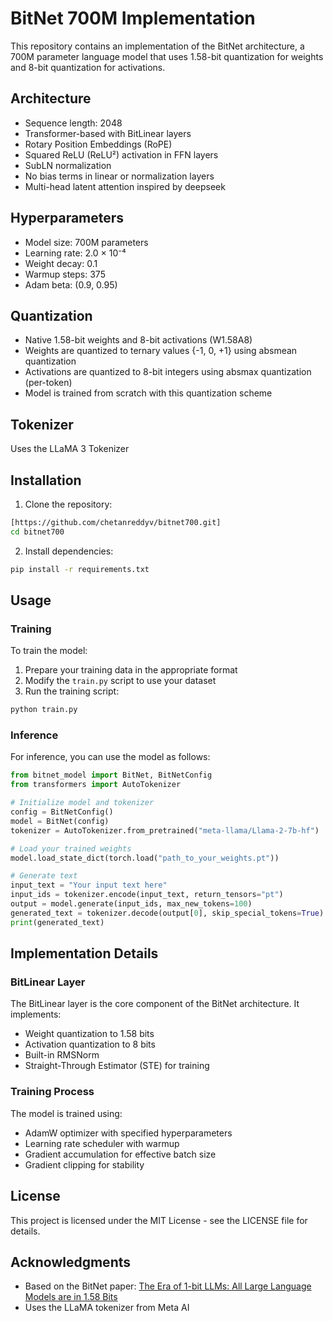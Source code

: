 # BitNet 700M Implementation

This repository contains an implementation of the BitNet architecture, a 700M parameter language model that uses 1.58-bit quantization for weights and 8-bit quantization for activations.

## Architecture

- Sequence length: 2048
- Transformer-based with BitLinear layers
- Rotary Position Embeddings (RoPE)
- Squared ReLU (ReLU²) activation in FFN layers
- SubLN normalization
- No bias terms in linear or normalization layers
- Multi-head latent attention inspired by deepseek

## Hyperparameters

- Model size: 700M parameters
- Learning rate: 2.0 × 10⁻⁴
- Weight decay: 0.1
- Warmup steps: 375
- Adam beta: (0.9, 0.95)

## Quantization

- Native 1.58-bit weights and 8-bit activations (W1.58A8)
- Weights are quantized to ternary values {-1, 0, +1} using absmean quantization
- Activations are quantized to 8-bit integers using absmax quantization (per-token)
- Model is trained from scratch with this quantization scheme

## Tokenizer

Uses the LLaMA 3 Tokenizer

## Installation

1. Clone the repository:
```bash
[https://github.com/chetanreddyv/bitnet700.git]
cd bitnet700
```

2. Install dependencies:
```bash
pip install -r requirements.txt
```

## Usage

### Training

To train the model:

1. Prepare your training data in the appropriate format
2. Modify the `train.py` script to use your dataset
3. Run the training script:
```bash
python train.py
```

### Inference

For inference, you can use the model as follows:

```python
from bitnet_model import BitNet, BitNetConfig
from transformers import AutoTokenizer

# Initialize model and tokenizer
config = BitNetConfig()
model = BitNet(config)
tokenizer = AutoTokenizer.from_pretrained("meta-llama/Llama-2-7b-hf")

# Load your trained weights
model.load_state_dict(torch.load("path_to_your_weights.pt"))

# Generate text
input_text = "Your input text here"
input_ids = tokenizer.encode(input_text, return_tensors="pt")
output = model.generate(input_ids, max_new_tokens=100)
generated_text = tokenizer.decode(output[0], skip_special_tokens=True)
print(generated_text)
```

## Implementation Details

### BitLinear Layer

The BitLinear layer is the core component of the BitNet architecture. It implements:
- Weight quantization to 1.58 bits
- Activation quantization to 8 bits
- Built-in RMSNorm
- Straight-Through Estimator (STE) for training

### Training Process

The model is trained using:
- AdamW optimizer with specified hyperparameters
- Learning rate scheduler with warmup
- Gradient accumulation for effective batch size
- Gradient clipping for stability

## License

This project is licensed under the MIT License - see the LICENSE file for details.

## Acknowledgments

- Based on the BitNet paper: [The Era of 1-bit LLMs: All Large Language Models are in 1.58 Bits](https://arxiv.org/abs/2310.11453)
- Uses the LLaMA tokenizer from Meta AI 
